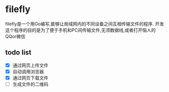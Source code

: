 # filefly

filefly是一个用Go编写,能够让局域网内的不同设备之间互相传输文件的程序.
开发这个程序的目的是为了便于手机和PC间传输文件,无须数据线,或者打开恼人的QQor微信

## todo list

- [x] 通过网页上传文件
- [x] 自动调用浏览器
- [x] 通过网页下载文件
- [ ] 生成文件的二维码